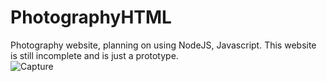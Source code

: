 # PhotographyHTML

Photography website, planning on using NodeJS, Javascript. 
This website is still incomplete and is just a prototype.
<br>
![Capture](https://user-images.githubusercontent.com/62488559/77329816-e6e7ea80-6cf4-11ea-9dc1-ed5c07080206.PNG)
